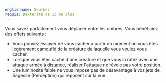 ```yaml
---
englishname: Skulker
requis: Dexterité de 13 ou plus
---
```

Vous savez parfaitement vous déplacer entre les ombres. Vous bénéficiez des effets suivants : 

 - Vous pouvez essayer de vous cacher à partir du moment où vous êtes légèrement camouflé de la créature de laquelle vous voulez vous cacher.
 - Lorsque vous êtes caché d'une créature et que vous la ratez avec une attaque armée à distance, réaliser l'attaque ne révèle pas votre position.
 - Une luminosité faible ne vous impose pas de désavantage à vos jets de Sagesse (Perception) qui reposent sur la vue.
